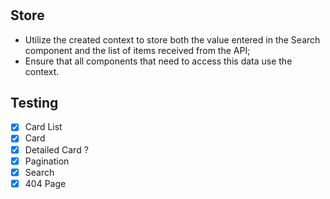 #

## Store

- Utilize the created context to store both the value entered in the Search component and the list of items received from the API;
- Ensure that all components that need to access this data use the context.

## Testing

- [x] Card List
- [x] Card
- [x] Detailed Card ?
- [x] Pagination
- [x] Search
- [x] 404 Page
